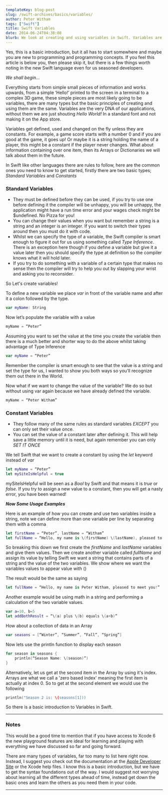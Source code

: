 ```yaml
---
templateKey: blog-post
slug: /swift-archives/basics/variables/
author: Peter Witham
tags: ["Swift"]
title: Swift Variables
date: 2014-06-24T04:38:08
blurb: We look at creating and using variables in Swift. Variables are the building blocks of our application data, understanding these are a vital skill in application development.
---
```


Yes, this is a basic introduction, but it all has to start somewhere and maybe you are new to programming and programming concepts. If you feel this article is below you, then please skip it, but there is a few things worth noting in the new Swift language even for us seasoned developers.

_We shall begin…_

Everything starts from simple small pieces of information and works upwards, from a simple ‘Hello!’ printed to the screen in a terminal to a complex 3D game, these simple pieces are most likely going to be variables, there are many types but the basic principles of creating and using them are the same. Variables are the very DNA of our applications, without them we are just shouting _Hello World!_ In a standard font and not making it on the App store.

Variables get defined, used and changed on the fly unless they are constants. For example, a game score starts with a number 0 and if you are good at the game, it goes up! Or maybe it is a string holding the name of a player, this might be a constant if the player never changes. What about information containing over one item, then its Arrays or Dictionaries we will talk about them in the future.

In Swift like other languages there are rules to follow, here are the common ones you need to know to get started, firstly there are two basic types; _Standard Variables_ and _Constants_

### Standard Variables

  * They must be defined before they can be used, if you try to use one before defining it the compiler will be unhappy, you will be unhappy, the application might have a run time error and your wages check might be $undefined. No Pizza for you!
  * You can change their values when you want but remember a string is a string and an integer is an integer. If you want to switch their types around then you must do it with code.
  * Whilst we can specify the type of a variable, the Swift compiler is smart enough to figure it out for us using something called _Type Inference_. There is an exception here though if you define a variable but give it a value later then you should specify the type at definition so the compiler knows what it will hold later.
  * If you try to do something with a variable of a certain type that makes no sense then the compiler will try to help you out by slapping your wrist and asking you to reconsider.

So Let's create variables!

To define a new variable we place _var_ in front of the variable name and after it a colon followed by the type.

```swift
var myName: String
```
Now let’s populate the variable with a value

```swift
myName = “Peter”
```

Assuming you want to set the value at the time you create the variable then there is a much better and shorter way to do the above whilst taking advantage of Type Inference

```swift
var myName = “Peter”
```

Remember the compiler is smart enough to see that the value is a string and set the type for us, I wanted to show you both ways so you’ll recognize them out there in the World.

Now what if we want to change the value of the variable? We do so but without using var again because we have already defined the variable.

```swift
myName = “Peter Witham”
```

### Constant Variables

  * They follow many of the same rules as standard variables _EXCEPT_ you can only set their value once.
  * You can set the value of a constant later after defining it. This will help save a little memory until it is need, but again remember you can only _SET IT ONCE_

We tell Swift that we want to create a constant by using the _let_ keyword instead of _var_

```swift
let myName = “Peter”
let mySiteIsHelpful = true
```

mySiteIsHelpful will be seen as a _Bool_ by Swift and that means it is _true_ or _false_. If you try to assign a new value to a constant, then you will get a nasty error, you have been warned!

**_Now Some Usage Examples_**

Here is an example of how you can create and use two variables inside a string, note we can define more than one variable per line by separating them with a comma

```swift
let firstName = “Peter”, lastName = “Witham”
let fullName = “Hello, my name is \(firstName) \(lastName), pleased to meet you!”
```

So breaking this down we first create the _firstName_ and _lastName_ variables and give them values. Then we create another variable called _fullName_ and assign its value by telling Swift we want a string that contains parts of a string and the value of the two variables. We show where we want the variables values to appear value with ()

The result would be the same as saying

```swift
let fullName = “Hello, my name is Peter Witham, pleased to meet you!”
```

Another example would be using math in a string and performing a calculation of the two variable values.

```swift
var a=10, b=5
let addBothResult = “\(a) plus \(b) equals \(a+b)”
```

How about a collection of data in an Array

```swift
var seasons = [“Winter”, “Summer”, “Fall”, “Spring”]
```

Now lets use the println function to display each season

```swift
for season in seasons {
    println(“Season Name: \(season)”)
}
```

Alternatively, let us get at the second item in the Array by using it's index. Arrays are what we call a 'zero based index' meaning the first item is actually at index 0. So to get at the second element we would use the following

```swift
println("Season 2 is: \(seasons[1]))
```

So there is a basic introduction to Variables in Swift.

---

### Notes

This would be a good time to mention that if you have access to Xcode 6 the new playground features are ideal for learning and playing with everything we have discussed so far and going forward.

There are many types of variables, far too many to list here right now. Instead, I suggest you check out the documentation at the [Apple Developer Site](https://developer.apple.com) or the Xcode help files. I know this is a basic introduction, but we have to get the syntax foundations out of the way. I would suggest not worrying about learning all the different types ahead of time, instead get down the basic ones and learn the others as you need them in your code.

---

